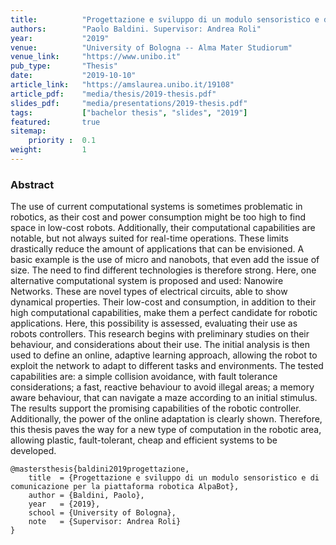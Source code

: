 ```yaml
---
title:          "Progettazione e sviluppo di un modulo sensoristico e di comunicazione per la piattaforma robotica AlpaBot"
authors:        "Paolo Baldini. Supervisor: Andrea Roli"
year:           "2019"
venue:          "University of Bologna -- Alma Mater Studiorum"
venue_link:     "https://www.unibo.it"
pub_type:       "Thesis"
date:           "2019-10-10"
article_link:   "https://amslaurea.unibo.it/19108"
article_pdf:    "media/thesis/2019-thesis.pdf"
slides_pdf:     "media/presentations/2019-thesis.pdf"
tags:           ["bachelor thesis", "slides", "2019"]
featured:       true
sitemap:
    priority :  0.1
weight:         1
---
```


### Abstract

The use of current computational systems is sometimes problematic in robotics, as their cost and power consumption might be too high to find space in low-cost robots. Additionally, their computational capabilities are notable, but not always suited for real-time operations. These limits drastically reduce the amount of applications that can be envisioned. A basic example is the use of micro and nanobots, that even add the issue of size. The need to find different technologies is therefore strong. Here, one alternative computational system is proposed and used: Nanowire Networks. These are novel types of electrical circuits, able to show dynamical properties. Their low-cost and consumption, in addition to their high computational capabilities, make them a perfect candidate for robotic applications. Here, this possibility is assessed, evaluating their use as robots controllers. This research begins with preliminary studies on their behaviour, and considerations about their use. The initial analysis is then used to define an online, adaptive learning approach, allowing the robot to exploit the network to adapt to different tasks and environments. The tested capabilities are: a simple collision avoidance, with fault tolerance considerations; a fast, reactive behaviour to avoid illegal areas; a memory aware behaviour, that can navigate a maze according to an initial stimulus. The results support the promising capabilities of the robotic controller. Additionally, the power of the online adaptation is clearly shown. Therefore, this thesis paves the way for a new type of computation in the robotic area, allowing plastic, fault-tolerant, cheap and efficient systems to be developed.

```
@mastersthesis{baldini2019progettazione,
    title  = {Progettazione e sviluppo di un modulo sensoristico e di comunicazione per la piattaforma robotica AlpaBot},
    author = {Baldini, Paolo},
    year   = {2019},
    school = {University of Bologna},
    note   = {Supervisor: Andrea Roli}
}
```
